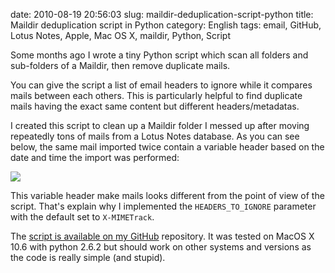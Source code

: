 date: 2010-08-19 20:56:03
slug: maildir-deduplication-script-python
title: Maildir deduplication script in Python
category: English
tags: email, GitHub, Lotus Notes, Apple, Mac OS X, maildir, Python, Script

Some months ago I wrote a tiny Python script which scan all folders and sub-folders of a Maildir, then remove duplicate mails.

You can give the script a list of email headers to ignore while it compares mails between each others. This is particularly helpful to find duplicate mails having the exact same content but different headers/metadatas.

I created this script to clean up a Maildir folder I messed up after moving repeatedly tons of mails from a Lotus Notes database. As you can see below, the same mail imported twice contain a variable header based on the date and time the import was performed:

![](/static/uploads/2010/08/lotus-notes-x-mimetrack-mail-header.png)

This variable header make mails looks different from the point of view of the script. That's explain why I implemented the `HEADERS_TO_IGNORE` parameter with the default set to `X-MIMETrack`.

The [script is available on my GitHub](http://github.com/kdeldycke/scripts/blob/master/maildir-deduplicate.py) repository. It was tested on MacOS X 10.6 with python 2.6.2 but should work on other systems and versions as the code is really simple (and stupid).
